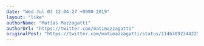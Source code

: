 ```yaml
---
date: "Wed Jul 03 12:04:27 +0000 2019"
layout: "like"
authorName: "Matías Mazzagatti"
authorUrl: "https://twitter.com/matimazzagatti"
originalPost: "https://twitter.com/matimazzagatti/status/1146389234422571008"
---
```

